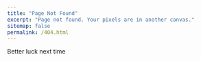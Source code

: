 ```yaml
---
title: "Page Not Found"
excerpt: "Page not found. Your pixels are in another canvas."
sitemap: false
permalink: /404.html
---
```


Better luck next time

<script>
  var GOOG_FIXURL_LANG = 'en';
  var GOOG_FIXURL_SITE = '{{ site.url }}'
</script>
<script src="https://linkhelp.clients.google.com/tbproxy/lh/wm/fixurl.js">
</script>
